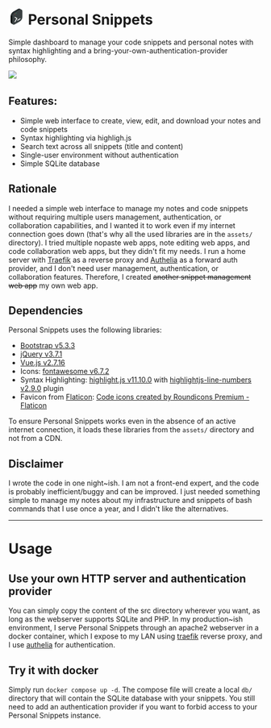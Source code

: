 # <img src="https://github.com/Maiux92/personal-snippets/raw/refs/heads/main/src/assets/favicon.png" border="0" width="32px"> Personal Snippets
Simple dashboard to manage your code snippets and personal notes with syntax highlighting and a bring-your-own-authentication-provider philosophy.

![](https://github.com/Maiux92/personal-snippets/raw/refs/heads/main/misc/screen.gif)

## Features:
- Simple web interface to create, view, edit, and download your notes and code snippets
- Syntax highlighting via highligh.js
- Search text across all snippets (title and content)
- Single-user environment without authentication
- Simple SQLite database

## Rationale
I needed a simple web interface to manage my notes and code snippets without requiring multiple users management, authentication, or collaboration capabilities, and I wanted it to work even if my internet connection goes down (that's why all the used libraries are in the `assets/` directory). I tried multiple nopaste web apps, note editing web apps, and code collaboration web apps, but they didn't fit my needs.
I run a home server with [Traefik](https://traefik.io/traefik/) as a reverse proxy and [Authelia](https://www.authelia.com/) as a forward auth provider, and I don't need user management, authentication, or collaboration features. Therefore, I created ~~another snippet management web app~~ my own web app.

## Dependencies
Personal Snippets uses the following libraries:
- [Bootstrap v5.3.3](https://getbootstrap.com/)
- [jQuery v3.7.1](https://jquery.com/)
- [Vue.js v2.7.16](https://vuejs.org/)
- Icons: [fontawesome v6.7.2](https://fontawesome.com/)
- Syntax Highlighting: [highlight.js v11.10.0](https://highlightjs.org/) with [highlightjs-line-numbers v2.9.0](https://github.com/wcoder/highlightjs-line-numbers.js) plugin
- Favicon from [Flaticon](https://www.flaticon.con): [Code icons created by Roundicons Premium - Flaticon](https://www.flaticon.com/free-icons/code)

To ensure Personal Snippets works even in the absence of an active internet connection, it loads these libraries from the `assets/` directory and not from a CDN.

## Disclaimer
I wrote the code in one night~ish. I am not a front-end expert, and the code is probably inefficient/buggy and can be improved. I just needed something simple to manage my notes about my infrastructure and snippets of bash commands that I use once a year, and I didn't like the alternatives. 

---
# Usage
## Use your own HTTP server and authentication provider
You can simply copy the content of the src directory wherever you want, as long as the webserver supports SQLite and PHP.
In my production~ish environment, I serve Personal Snippets through an apache2 webserver in a docker container, which I expose to my LAN using [traefik](https://traefik.io/traefik/) reverse proxy, and I use [authelia](https://www.authelia.com/) for authentication.

## Try it with docker
Simply run ``docker compose up -d``.
The compose file will create a local `db/` directory that will contain the SQLite database with your snippets.
You still need to add an authentication provider if you want to forbid access to your Personal Snippets instance.
